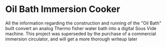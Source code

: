 # Oil Bath Immersion Cooker
 All the information regarding the construction and running of the "Oil Bath" built convert an analog Thermo fisher water bath into a digital Sous Vide machine.  This project was superseded by the purchase of a commercial immersion circulator, and will get a more thorough writeup later

